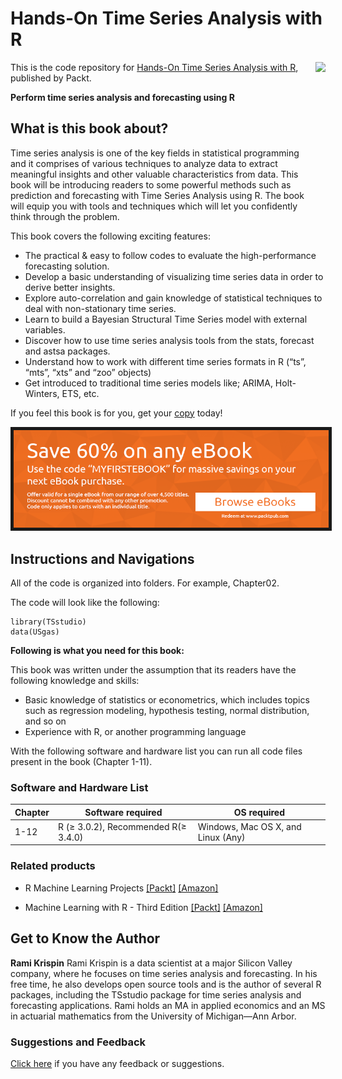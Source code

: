 # Hands-On Time Series Analysis with R
<a href="https://www.packtpub.com/big-data-and-business-intelligence/hands-time-series-analysis-r?utm_source=github&utm_medium=repository&utm_campaign=9781788629157"><img src="https://packt-type-cloud.s3.amazonaws.com/uploads/sites/2205/2019/05/cover.png" height="256px" align="right"></a>

This is the code repository for [Hands-On Time Series Analysis with R](https://www.packtpub.com/big-data-and-business-intelligence/hands-time-series-analysis-r?utm_source=github&utm_medium=repository&utm_campaign=9781788629157), published by Packt.

**Perform time series analysis and forecasting using R**

## What is this book about?
Time series analysis is one of the key fields in statistical programming and it comprises of various techniques to analyze data to extract meaningful insights and other valuable characteristics from data. This book will be introducing readers to some powerful methods such as prediction and forecasting with Time Series Analysis using R. The book will equip you with tools and techniques which will let you confidently think through the problem.

This book covers the following exciting features:
* The practical & easy to follow codes to evaluate the high-performance forecasting solution.
* Develop a basic understanding of visualizing time series data in order to derive better insights.
* Explore auto-correlation and gain knowledge of statistical techniques to deal with non-stationary time series.
* Learn to build a Bayesian Structural Time Series model with external variables.
* Discover how to use time series analysis tools from the stats, forecast and astsa packages.
* Understand how to work with different time series formats in R (“ts”, “mts”, “xts” and “zoo” objects)
* Get introduced to traditional time series models like; ARIMA, Holt-Winters, ETS, etc.

If you feel this book is for you, get your [copy](https://www.amazon.com/dp/1788629159) today!

<a href="https://www.packtpub.com/?utm_source=github&utm_medium=banner&utm_campaign=GitHubBanner"><img src="https://raw.githubusercontent.com/PacktPublishing/GitHub/master/GitHub.png" 
alt="https://www.packtpub.com/" border="5" /></a>


## Instructions and Navigations
All of the code is organized into folders. For example, Chapter02.

The code will look like the following:
```
library(TSstudio)
data(USgas)
```

**Following is what you need for this book:**

This book was written under the assumption that its readers have the following knowledge
and skills:
* Basic knowledge of statistics or econometrics, which includes topics such as regression modeling, hypothesis testing, normal distribution, and so on
* Experience with R, or another programming language

With the following software and hardware list you can run all code files present in the book (Chapter 1-11).

### Software and Hardware List

| Chapter  | Software required                   | OS required                        |
| -------- | ------------------------------------| -----------------------------------|
| 1-12    | R (≥ 3.0.2), Recommended R(≥ 3.4.0)| Windows, Mac OS X, and Linux (Any) |

### Related products
* R Machine Learning Projects [[Packt]](https://prod.packtpub.com/in/big-data-and-business-intelligence/scala-machine-learning-projects?utm_source=github&utm_medium=repository&utm_campaign=9781788479042) [[Amazon]](https://www.amazon.com//dp/B07KJDL5Y9)

* Machine Learning with R - Third Edition [[Packt]](https://www.packtpub.com/big-data-and-business-intelligence/machine-learning-r-third-edition?utm_source=github&utm_medium=repository&utm_campaign=9781788295864) [[Amazon]](https://www.amazon.com/dp/1788295862)

## Get to Know the Author
**Rami Krispin**
Rami Krispin is a data scientist at a major Silicon Valley company, where he focuses on time series analysis and forecasting. In his free time, he also develops open source tools and is the author of several R packages, including the TSstudio package for time series analysis and forecasting applications. Rami holds an MA in applied economics and an MS in actuarial mathematics from the University of Michigan—Ann Arbor.

### Suggestions and Feedback
[Click here](https://docs.google.com/forms/d/e/1FAIpQLSdy7dATC6QmEL81FIUuymZ0Wy9vH1jHkvpY57OiMeKGqib_Ow/viewform) if you have any feedback or suggestions.

